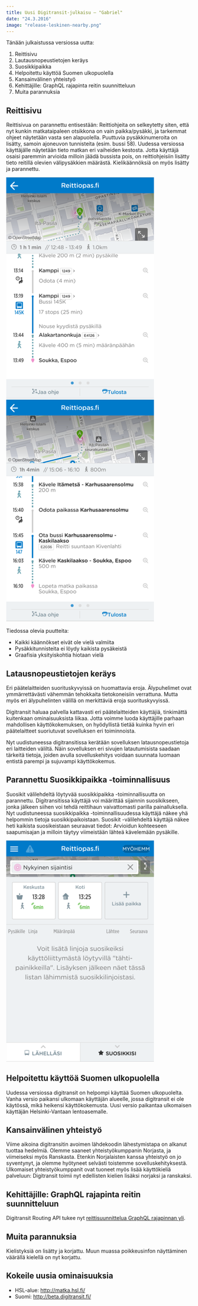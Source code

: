 ```yaml
---
title: Uusi Digitransit-julkaisu – "Gabriel"
date: "24.3.2016"
image: "release-leskinen-nearby.png"
---
```


Tänään julkaistussa versiossa uutta:

1. Reittisivu
2. Lautausnopeustietojen keräys
3. Suosikkipaikka
4. Helpoitettu käyttöä Suomen ulkopuolella
5. Kansainvälinen yhteistyö
6. Kehittäjille: GraphQL rajapinta reitin suunnitteluun
7. Muita parannuksia

## Reittisivu
Reittisivua on parannettu entisestään:
Reittiohjeita on selkeytetty siten,
että nyt kunkin matkataipaleen otsikkona on vain paikka/pysäkki,
ja tarkemmat ohjeet näytetään vasta sen alapuolella.
Puuttuvia pysäkkinumeroita on lisätty, samoin ajoneuvon tunnisteita (esim. bussi 58).
Uudessa versiossa käyttäjälle näytetään tieto matkan eri vaiheiden kestosta.
Jotta käyttäjä osaisi paremmin arvioida milloin jäädä bussista pois,
on reittiohjeisiin lisätty tieto reitillä olevien välipysäkkien määrästä.
Kielikäännöksiä on myös lisätty ja parannettu.

![Uusi reittisivu](release-gabriel-itinerary-page-new.png "Uusi reittisivu")
![Vanha reittisivu](release-gabriel-itinerary-page-old.png "Vanha reittisivu")

Tiedossa olevia puutteita:
- Kaikki käännökset eivät ole vielä valmiita
- Pysäkkitunnisteita ei löydy kaikista pysäkeistä
- Graafisia yksityiskohtia hiotaan vielä

## Latausnopeustietojen keräys
Eri päätelaitteiden suorituskyvyissä on huomattavia eroja.
Älypuhelimet ovat ymmärrettävästi vähemmän tehokkaita tietokoneisiin verrattuna.
Mutta myös eri älypuhelinten välillä on merkittäviä eroja suorituskyvyissä.

Digitransit haluaa palvella kattavasti eri päätelaitteiden käyttäjiä, tinkimättä kuitenkaan
ominaisuuksista liikaa. Jotta voimme luoda käyttäjille parhaan mahdollisen käyttökokemuksen,
on hyödyllistä tietää kuinka hyvin eri päätelaitteet suoriutuvat sovelluksen eri toiminnoista.

Nyt uudistuneessa digitransitissa kerätään sovelluksen latausnopeustietoja eri laitteiden väliltä.
Näin sovelluksen eri sivujen latautumisista saadaan tärkeitä tietoja, joiden avulla sovelluskehitys
voidaan suunnata luomaan entistä parempi ja sujuvampi käyttökokemus.

## Parannettu Suosikkipaikka -toiminnallisuus
Suosikit välilehdeltä löytyvää suosikkipaikka -toiminnallisuutta on parannettu.
Digitransitissa käyttäjä voi määrittää sijainnin suosikikseen, jonka jälkeen
siihen voi tehdä reittihaun vaivattomasti parilla painalluksella. Nyt uudistuneessa
suosikkipaikka -toiminnallisuudessa käyttäjä näkee yhä helpommin tietoja suosikkipaikoistaan.
Suosikit -välilehdeltä käyttäjä näkee heti kaikista suosikeistaan seuraavat tiedot:
Arvioidun kohteeseen saapumisajan ja milloin täytyy viimeistään lähteä kävelemään pysäkille.

![Uusi Suosikkipaikka](release-gabriel-favourite.png "Uusi Suosikkipaikka")

## Helpoitettu käyttöä Suomen ulkopuolella

Uudessa versiossa digitransit on helpompi käyttää Suomen ulkopuolelta. Vanha versio
paikansi ulkomaan käyttäjän alueelle, jossa digitransit ei ole käytössä, mikä heikensi käyttökokemusta.
Uusi versio paikantaa ulkomaisen käyttäjän Helsinki-Vantaan lentoasemalle.

## Kansainvälinen yhteistyö

Viime aikoina digitransitin avoimen lähdekoodin lähestymistapa on alkanut tuottaa hedelmiä. Olemme saaneet
yhteistyökumppanin Norjasta, ja viimeiseksi myös Ranskasta. Etenkin Norjalaisten kanssa yhteistyö on jo
syventynyt, ja olemme hyötyneet selvästi toistemme sovelluskehityksestä.
Ulkomaiset yhteistyökumppanit ovat tuoneet myös lisää käyttökieliä palveluun:
Digitransit toimii nyt edellisten kielien lisäksi norjaksi ja ranskaksi.

## Kehittäjille: GraphQL rajapinta reitin suunnitteluun
Digitransit Routing API tukee nyt [reittisuunnittelua GraphQL rajapinnan yli](/en/developers/service-catalogue/apis/routing-api/).

## Muita parannuksia
Kielistyksiä on lisätty ja korjattu. Muun muassa poikkeusinfon näyttäminen väärällä kielellä on nyt korjattu.

## Kokeile uusia ominaisuuksia
- HSL-alue: http://matka.hsl.fi/
- Suomi: http://beta.digitransit.fi/
